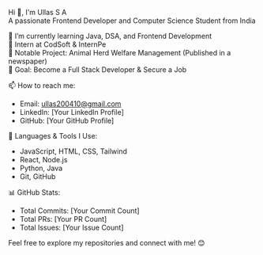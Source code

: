 Hi 👋, I'm Ullas S A  
A passionate Frontend Developer and Computer Science Student from India  

🌱 I’m currently learning Java, DSA, and Frontend Development  
💼 Intern at CodSoft & InternPe  
📌 Notable Project: Animal Herd Welfare Management (Published in a newspaper)  
🎯 Goal: Become a Full Stack Developer & Secure a Job  

📫 How to reach me:  
- Email: ullas200410@gmail.com  
- LinkedIn: [Your LinkedIn Profile]  
- GitHub: [Your GitHub Profile]  

🚀 Languages & Tools I Use:  
- JavaScript, HTML, CSS, Tailwind  
- React, Node.js  
- Python, Java  
- Git, GitHub  

📊 GitHub Stats:  
- Total Commits: [Your Commit Count]  
- Total PRs: [Your PR Count]  
- Total Issues: [Your Issue Count]  

Feel free to explore my repositories and connect with me! 😊  
